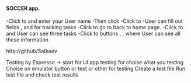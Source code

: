 
#### SOCCER app.

-Click to <Settings> and enter your User name 
-Then click <Update Username>
-Click to <Add task> 
-User can fill out fields <My Task>, <do something> and <Status Task> for tracking tasks
-Click to <Add Task> go to back to <Soccer> home page.
-Click to <All tasks> and User can see three tasks
-Click to buttons <Soccer stadiums>, <Soccer tickets>, <Soccer schedule> where User can see all these information

http://github/Satkeev

Testing by Espresso
<Run> -> <Record Espresso Test> start for UI app testing
<Add Assertion> for choise what you testing
Choise on emulator button or text or other for testing
<Save Assertion> 
Create a test file
Run test file and check test results